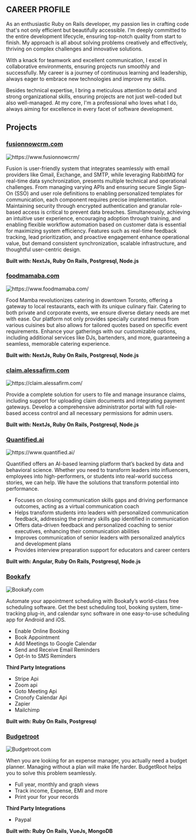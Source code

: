 
## CAREER PROFILE

As an enthusiastic Ruby on Rails developer, my passion lies in crafting code that's not only efficient but beautifully accessible. I'm deeply committed to the entire development lifecycle, ensuring top-notch quality from start to finish. My approach is all about solving problems creatively and effectively, thriving on complex challenges and innovative solutions.

With a knack for teamwork and excellent communication, I excel in collaborative environments, ensuring projects run smoothly and successfully. My career is a journey of continuous learning and leadership, always eager to embrace new technologies and improve my skills.

Besides technical expertise, I bring a meticulous attention to detail and strong organizational skills, ensuring projects are not just well-coded but also well-managed. At my core, I'm a professional who loves what I do, always aiming for excellence in every facet of software development.


## Projects

### [fusionnowcrm.com](https://www.fusionnowcrm.com/)
![https://www.fusionnowcrm/
](https://lixatech.com/wp-content/uploads/2025/06/New-Website-Blue-Mockup-Instagram-Laptop-Facebook-Post-2.jpg)

Fusion is user-friendly system that integrates seamlessly with email providers like Gmail, Exchange, and SMTP, while leveraging RabbitMQ for real-time data synchronization, presents multiple technical and operational challenges. From managing varying APIs and ensuring secure Single Sign-On (SSO) and user role definitions to enabling personalized templates for communication, each component requires precise implementation. Maintaining security through encrypted authentication and granular role-based access is critical to prevent data breaches. Simultaneously, achieving an intuitive user experience, encouraging adoption through training, and enabling flexible workflow automation based on customer data is essential for maximizing system efficiency. Features such as real-time feedback tracking, lead prioritization, and proactive engagement enhance operational value, but demand consistent synchronization, scalable infrastructure, and thoughtful user-centric design.

**Built with: NextJs, Ruby On Rails, Postgresql, Node.js**



### [foodmamaba.com](https://www.foodmamaba.com/)
![https://www.foodmamaba.com/
](https://lixatech.com/wp-content/uploads/2025/06/New-Website-Blue-Mockup-Instagram-Laptop-Facebook-Post.jpg)

Food Mamba revolutionizes catering in downtown Toronto, offering a gateway to local restaurants, each with its unique culinary flair. Catering to both private and corporate events, we ensure diverse dietary needs are met with ease. Our platform not only provides specially curated menus from various cuisines but also allows for tailored quotes based on specific event requirements. Enhance your gatherings with our customizable options, including additional services like DJs, bartenders, and more, guaranteeing a seamless, memorable catering experience.

**Built with: NextJs, Ruby On Rails, Postgresql, Node.js**


### [claim.alessafirm.com](https://claim.alessafirm.com/)
![https://claim.alessafirm.com/
](https://lixatech.com/wp-content/uploads/2025/06/New-Website-Blue-Mockup-Instagram-Laptop-Facebook-Post-3.jpg)

Provide a complete solution for users to file and manage insurance claims, including support for uploading claim documents and integrating payment gateways. Develop a comprehensive administrator portal with full role-based access control and all necessary permissions for admin users.

**Built with: NextJs, Ruby On Rails, Postgresql, Node.js**




### [Quantified.ai](https://www.quantified.ai/)
![https://www.quantified.ai/
](http://lixatech.com/wp-content/uploads/2024/02/quantified_ai_logo.jpeg)

Quantified offers an AI-based learning platform that’s backed by data and behavioral science. Whether you need to transform leaders into influencers, employees into high-performers, or students into real-world success stories, we can help. We have the solutions that transform potential into performance.

* Focuses on closing communication skills gaps and driving performance outcomes, acting as a virtual communication coach
* Helps transform students into leaders with personalized communication feedback, addressing the primary skills gap identified in communication
* Offers data-driven feedback and personalized coaching to senior executives, enhancing their communication abilities​
* Improves communication of senior leaders with personalized analytics and development plans
* Provides interview preparation support for educators and career centers​


**Built with: Angular, Ruby On Rails, Postgresql, Node.js**


### [Bookafy](https://bookafy.com/)
![Bookafy.com
](https://lixatech.com/wp-content/uploads/2025/06/New-Website-Blue-Mockup-Instagram-Laptop-Facebook-Post-1.jpg)

Automate your appointment scheduling with Bookafy’s world-class free scheduling software. Get the best scheduling tool, booking system, time-tracking plug-in, and calendar sync software in one easy-to-use scheduling app for Android and iOS.

* Enable Online Booking
* Book Appointment
* Add Meetings to Google Calendar
* Send and Receive Email Reminders
* Opt-In to SMS Reminders

**Third Party Integrations**
* Stripe Api
* Zoom api
* Goto Meeting Api
* Cronofy Calendar Api
* Zapier
* Mailchimp

**Built with: Ruby On Rails, Postgresql**

### [Budgetroot](https://budgetroot.com/)
![Budgetroot.com](http://lixatech.com/wp-content/uploads/2024/02/budget-root.webp)

When you are looking for an expense manager, you actually need a budget planner. Managing without a plan will make life harder. BudgetRoot helps you to solve this problem seamlessly.

* Full year, monthly and graph views
* Track income, Expense, EMI and more
* Print your for your records

**Third Party Integrations**
* Paypal

**Built with: Ruby On Rails, VueJs, MongoDB**

